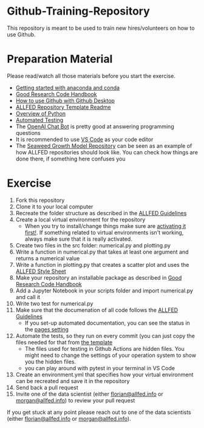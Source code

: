 # Github-Training-Repository
This repository is meant to be used to train new hires/volunteers on how to use Github. 

# Preparation Material
Please read/watch all those materials before you start the exercise.

* [Getting started with anaconda and conda](https://youtu.be/YJC6ldI3hWk)
* [Good Research Code Handbook](https://goodresearch.dev/)
* [How to use Github with Github Desktop](https://www.youtube.com/watch?v=8Dd7KRpKeaE)
* [ALLFED Repository Template Readme](https://github.com/allfed/ALLFED-Repository-Template)
* [Overview of Python](https://www.youtube.com/watch?v=kqtD5dpn9C8)
* [Automated Testing](https://blog.deepjyoti30.dev/tests-github-python)
* The [OpenAI Chat Bot](https://chat.openai.com/chat) is pretty good at answering programming questions
* It is recommended to use [VS Code](https://www.youtube.com/watch?v=B-s71n0dHUk) as your code editor
* The [Seaweed Growth Model Repository](https://github.com/allfed/Seaweed-Growth-Model) can be seen as an example of how ALLFED repositories should look like. You can check how things are done there, if something here confuses you

# Exercise
1. Fork this repository
2. Clone it to your local computer
3. Recreate the folder structure as described in the [ALLFED Guidelines](https://github.com/allfed/ALLFED-Repository-Template)
4. Create a local virtual environment for the repository
    * When you try to install/change things make sure are [activating it first!](https://goodresearch.dev/setup.html?highlight=activate#conda). If something related to virtual environments isn't working, always make sure that it is really activated. 
5. Create two files in the src folder: numerical.py and plotting.py
6. Write a function in numerical.py that takes at least one argument and returns a numerical value
7. Write a function in plotting.py that creates a scatter plot and uses the [ALLFED Style Sheet](https://github.com/allfed/ALLFED-matplotlib-style-sheet)
8. Make your repository an installable package as described in [Good Research Code Handbook](https://goodresearch.dev/setup.html)
9. Add a Jupyter Notebook in your scripts folder and import numerical.py and call it
11. Write two test for numerical.py
12. Make sure that the documenation of all code follows the [ALLFED Guidelines](https://github.com/allfed/ALLFED-Repository-Template#allfed-python-style-guide)
    * If you set-up automated documentation, you can see the status in the [pages setting](https://github.com/allfed/Seaweed-Growth-Model/settings/pages)
14. Automate the tests, so they run on every commit (you can just copy the files needed for that from [the template](https://github.com/allfed/ALLFED-Repository-Template)
    * The files used for testing in Github Actions are hidden files. You might need to change the settings of your operation system to show you the hidden files. 
    * you can play around with pytest in your terminal in VS Code
15. Create an environment.yml that specifies how your virtual environment can be recreated and save it in the repository
16. Send back a pull request
17. Invite one of the data scientist (either florian@allfed.info or morgan@allfed.info) to review your pull request

If you get stuck at any point please reach out to one of the data scientists (either florian@allfed.info or morgan@allfed.info). 
